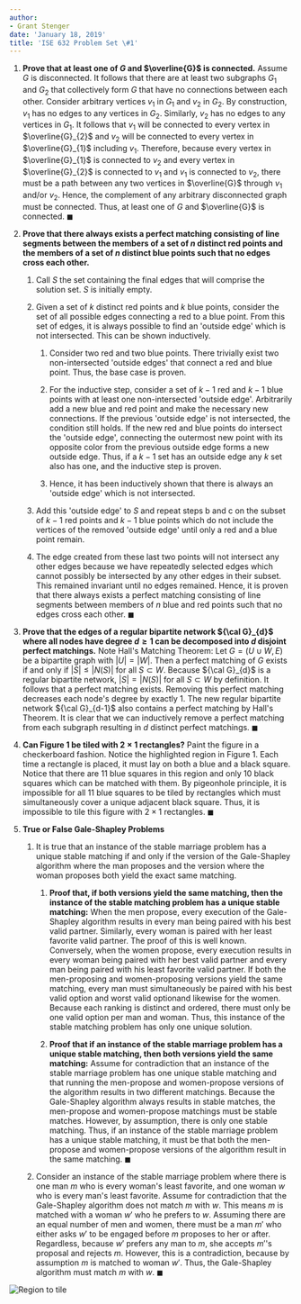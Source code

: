 ```yaml
---
author:
- Grant Stenger
date: 'January 18, 2019'
title: 'ISE 632 Problem Set \#1'
---
```


1.  **Prove that at least one of $G$ and $\overline{G}$ is connected.**
    Assume $G$ is disconnected. It follows that there are at least two
    subgraphs $G_{1}$ and $G_{2}$ that collectively form $G$ that have
    no connections between each other. Consider arbitrary vertices
    $v_{1}$ in $G_{1}$ and $v_{2}$ in $G_{2}$. By construction, $v_{1}$
    has no edges to any vertices in $G_{2}$. Similarly, $v_{2}$ has no
    edges to any vertices in $G_{1}$. It follows that $v_{1}$ will be
    connected to every vertex in $\overline{G}_{2}$ and $v_{2}$ will be
    connected to every vertex in $\overline{G}_{1}$ including $v_{1}$.
    Therefore, because every vertex in $\overline{G}_{1}$ is connected
    to $v_{2}$ and every vertex in $\overline{G}_{2}$ is connected to
    $v_{1}$ and $v_{1}$ is connected to $v_{2}$, there must be a path
    between any two vertices in $\overline{G}$ through $v_{1}$ and/or
    $v_{2}$. Hence, the complement of any arbitrary disconnected graph
    must be connected. Thus, at least one of $G$ and $\overline{G}$ is
    connected. $\blacksquare$

2.  **Prove that there always exists a perfect matching consisting of
    line segments between the members of a set of $n$ distinct red
    points and the members of a set of $n$ distinct blue points such
    that no edges cross each other.**

    1.  Call $S$ the set containing the final edges that will comprise
        the solution set. $S$ is initially empty.

    2.  Given a set of $k$ distinct red points and $k$ blue points,
        consider the set of all possible edges connecting a red to a
        blue point. From this set of edges, it is always possible to
        find an 'outside edge' which is not intersected. This can be
        shown inductively.

        1.  Consider two red and two blue points. There trivially exist
            two non-intersected 'outside edges' that connect a red and
            blue point. Thus, the base case is proven.

        2.  For the inductive step, consider a set of $k-1$ red and
            $k-1$ blue points with at least one non-intersected 'outside
            edge'. Arbitrarily add a new blue and red point and make the
            necessary new connections. If the previous 'outside edge' is
            not intersected, the condition still holds. If the new red
            and blue points do intersect the 'outside edge', connecting
            the outermost new point with its opposite color from the
            previous outside edge forms a new outside edge. Thus, if a
            $k-1$ set has an outside edge any $k$ set also has one, and
            the inductive step is proven.

        3.  Hence, it has been inductively shown that there is always an
            'outside edge' which is not intersected.

    3.  Add this 'outside edge' to $S$ and repeat steps b and c on the
        subset of $k-1$ red points and $k-1$ blue points which do not
        include the vertices of the removed 'outside edge' until only a
        red and a blue point remain.

    4.  The edge created from these last two points will not intersect
        any other edges because we have repeatedly selected edges which
        cannot possibly be intersected by any other edges in their
        subset. This remained invariant until no edges remained. Hence,
        it is proven that there always exists a perfect matching
        consisting of line segments between members of $n$ blue and red
        points such that no edges cross each other. $\blacksquare$

3.  **Prove that the edges of a regular bipartite network ${\cal G}_{d}$
    where all nodes have degree $d\geq1$ can be decomposed into $d$
    disjoint perfect matchings.** Note Hall's Matching Theorem: Let
    $G=(U\cup W,E)$ be a bipartite graph with $|U|=|W|$. Then a perfect
    matching of $G$ exists if and only if $|S|\leq|N(S)|$ for all
    $S\subset W$. Because ${\cal G}_{d}$ is a regular bipartite network,
    $|S|=|N(S)|$ for all $S\subset W$ by definition. It follows that a
    perfect matching exists. Removing this perfect matching decreases
    each node's degree by exactly 1. The new regular bipartite network
    ${\cal G}_{d-1}$ also contains a perfect matching by Hall's Theorem.
    It is clear that we can inductively remove a perfect matching from
    each subgraph resulting in $d$ distinct perfect matchings.
    $\blacksquare$

4.  **Can Figure 1 be tiled with $2\times1$ rectangles?** Paint the
    figure in a checkerboard fashion. Notice the highlighted region in
    Figure 1. Each time a rectangle is placed, it must lay on both a
    blue and a black square. Notice that there are 11 blue squares in
    this region and only 10 black squares which can be matched with
    them. By pigeonhole principle, it is impossible for all 11 blue
    squares to be tiled by rectangles which must simultaneously cover a
    unique adjacent black square. Thus, it is impossible to tile this
    figure with $2\times1$ rectangles. $\blacksquare$

5.  **True or False Gale-Shapley Problems**

    1.  It is true that an instance of the stable marriage problem has a
        unique stable matching if and only if the version of the
        Gale-Shapley algorithm where the man proposes and the version
        where the woman proposes both yield the exact same matching.

        1.  **Proof that, if both versions yield the same matching, then
            the instance of the stable matching problem has a unique
            stable matching:** When the men propose, every execution of
            the Gale-Shapley algorithm results in every man being paired
            with his best valid partner. Similarly, every woman is
            paired with her least favorite valid partner. The proof of
            this is well known. Conversely, when the women propose,
            every execution results in every woman being paired with her
            best valid partner and every man being paired with his least
            favorite valid partner. If both the men-proposing and
            women-proposing versions yield the same matching, every man
            must simultaneously be paired with his best valid option and
            worst valid optionand likewise for the women. Because each
            ranking is distinct and ordered, there must only be one
            valid option per man and woman. Thus, this instance of the
            stable matching problem has only one unique solution.

        2.  **Proof that if an instance of the stable marriage problem
            has a unique stable matching, then both versions yield the
            same matching:** Assume for contradiction that an instance
            of the stable marriage problem has one unique stable
            matching and that running the men-propose and women-propose
            versions of the algorithm results in two different
            matchings. Because the Gale-Shapley algorithm always results
            in stable matches, the men-propose and women-propose
            matchings must be stable matches. However, by assumption,
            there is only one stable matching. Thus, if an instance of
            the stable marriage problem has a unique stable matching, it
            must be that both the men-propose and women-propose versions
            of the algorithm result in the same matching. $\blacksquare$

    2.  Consider an instance of the stable marriage problem where there
        is one man $m$ who is every woman's least favorite, and one
        woman $w$ who is every man's least favorite. Assume for
        contradiction that the Gale-Shapley algorithm does not match $m$
        with $w$. This means $m$ is matched with a woman $w'$ who he
        prefers to $w$. Assuming there are an equal number of men and
        women, there must be a man $m'$ who either asks $w'$ to be
        engaged before $m$ proposes to her or after. Regardless, because
        $w'$ prefers any man to $m$, she accepts $m'$'s proposal and
        rejects $m$. However, this is a contradiction, because by
        assumption $m$ is matched to woman $w'$. Thus, the Gale-Shapley
        algorithm must match $m$ with $w$. $\blacksquare$

![Region to tile](/Users/Home/Desktop/ISE632HW1Fig1)
